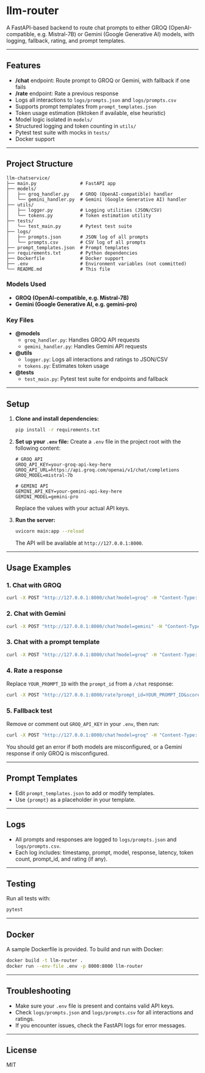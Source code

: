 # llm-router

A FastAPI-based backend to route chat prompts to either GROQ (OpenAI-compatible, e.g. Mistral-7B) or Gemini (Google Generative AI) models, with logging, fallback, rating, and prompt templates.

---

## Features
- **/chat** endpoint: Route prompt to GROQ or Gemini, with fallback if one fails
- **/rate** endpoint: Rate a previous response
- Logs all interactions to `logs/prompts.json` and `logs/prompts.csv`
- Supports prompt templates from `prompt_templates.json`
- Token usage estimation (tiktoken if available, else heuristic)
- Model logic isolated in `models/`
- Structured logging and token counting in `utils/`
- Pytest test suite with mocks in `tests/`
- Docker support

---

## Project Structure

```
llm-chatservice/
├── main.py                # FastAPI app
├── models/
│   ├── groq_handler.py    # GROQ (OpenAI-compatible) handler
│   └── gemini_handler.py  # Gemini (Google Generative AI) handler
├── utils/
│   ├── logger.py          # Logging utilities (JSON/CSV)
│   └── tokens.py          # Token estimation utility
├── tests/
│   └── test_main.py       # Pytest test suite
├── logs/
│   ├── prompts.json       # JSON log of all prompts
│   └── prompts.csv        # CSV log of all prompts
├── prompt_templates.json  # Prompt templates
├── requirements.txt       # Python dependencies
├── Dockerfile             # Docker support
├── .env                   # Environment variables (not committed)
└── README.md              # This file
```

### Models Used
- **GROQ (OpenAI-compatible, e.g. Mistral-7B)**
- **Gemini (Google Generative AI, e.g. gemini-pro)**

### Key Files
- **@models**
  - `groq_handler.py`: Handles GROQ API requests
  - `gemini_handler.py`: Handles Gemini API requests
- **@utils**
  - `logger.py`: Logs all interactions and ratings to JSON/CSV
  - `tokens.py`: Estimates token usage
- **@tests**
  - `test_main.py`: Pytest test suite for endpoints and fallback

---

## Setup

1. **Clone and install dependencies:**
   ```bash
   pip install -r requirements.txt
   ```

2. **Set up your `.env` file:**
   Create a `.env` file in the project root with the following content:
   ```env
   # GROQ API
   GROQ_API_KEY=your-groq-api-key-here
   GROQ_API_URL=https://api.groq.com/openai/v1/chat/completions
   GROQ_MODEL=mistral-7b

   # GEMINI API
   GEMINI_API_KEY=your-gemini-api-key-here
   GEMINI_MODEL=gemini-pro
   ```
   Replace the values with your actual API keys.

3. **Run the server:**
   ```bash
   uvicorn main:app --reload
   ```
   The API will be available at `http://127.0.0.1:8000`.

---

## Usage Examples

### 1. Chat with GROQ
```bash
curl -X POST "http://127.0.0.1:8000/chat?model=groq" -H "Content-Type: application/json" -d "{\"prompt\": \"What is the capital of France?\"}"
```

### 2. Chat with Gemini
```bash
curl -X POST "http://127.0.0.1:8000/chat?model=gemini" -H "Content-Type: application/json" -d "{\"prompt\": \"Tell me a joke.\"}"
```

### 3. Chat with a prompt template
```bash
curl -X POST "http://127.0.0.1:8000/chat?model=groq" -H "Content-Type: application/json" -d "{\"prompt\": \"Explain gravity.\", \"template\": \"friendly\"}"
```

### 4. Rate a response
Replace `YOUR_PROMPT_ID` with the `prompt_id` from a `/chat` response:
```bash
curl -X POST "http://127.0.0.1:8000/rate?prompt_id=YOUR_PROMPT_ID&score=5"
```

### 5. Fallback test
Remove or comment out `GROQ_API_KEY` in your `.env`, then run:
```bash
curl -X POST "http://127.0.0.1:8000/chat?model=groq" -H "Content-Type: application/json" -d "{\"prompt\": \"Fallback test.\"}"
```
You should get an error if both models are misconfigured, or a Gemini response if only GROQ is misconfigured.

---

## Prompt Templates
- Edit `prompt_templates.json` to add or modify templates.
- Use `{prompt}` as a placeholder in your template.

---

## Logs
- All prompts and responses are logged to `logs/prompts.json` and `logs/prompts.csv`.
- Each log includes: timestamp, prompt, model, response, latency, token count, prompt_id, and rating (if any).

---

## Testing
Run all tests with:
```bash
pytest
```

---

## Docker
A sample Dockerfile is provided. To build and run with Docker:
```bash
docker build -t llm-router .
docker run --env-file .env -p 8000:8000 llm-router
```

---

## Troubleshooting
- Make sure your `.env` file is present and contains valid API keys.
- Check `logs/prompts.json` and `logs/prompts.csv` for all interactions and ratings.
- If you encounter issues, check the FastAPI logs for error messages.

---

## License
MIT
